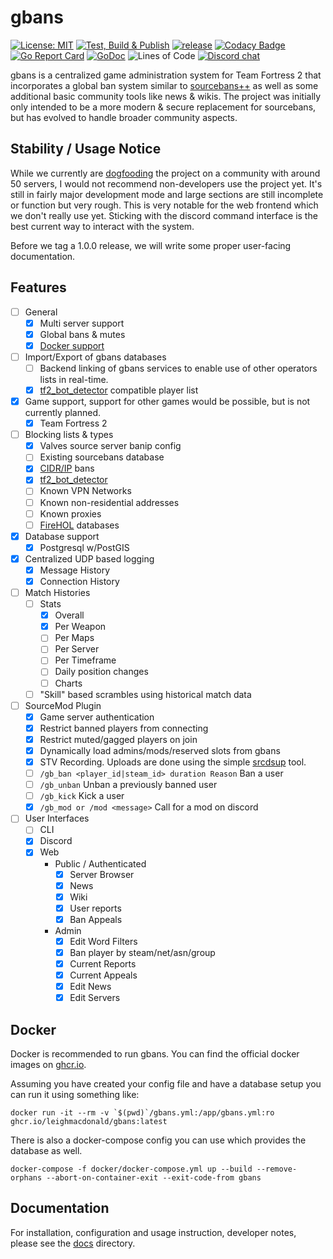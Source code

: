 # gbans

[![License: MIT](https://img.shields.io/badge/License-MIT-yellow.svg)](https://opensource.org/licenses/MIT)
[![Test, Build & Publish](https://github.com/leighmacdonald/gbans/actions/workflows/build.yml/badge.svg?branch=master)](https://github.com/leighmacdonald/gbans/actions/workflows/build.yml)
[![release](https://github.com/leighmacdonald/gbans/actions/workflows/release.yml/badge.svg?event=release)](https://github.com/leighmacdonald/gbans/actions/workflows/release.yml)
[![Codacy Badge](https://api.codacy.com/project/badge/Grade/f06234b0551a49cc8ac111d7b77827b2)](https://www.codacy.com/manual/leighmacdonald/gbans?utm_source=github.com&amp;utm_medium=referral&amp;utm_content=leighmacdonald/gbans&amp;utm_campaign=Badge_Grade)
[![Go Report Card](https://goreportcard.com/badge/github.com/leighmacdonald/gbans)](https://goreportcard.com/report/github.com/leighmacdonald/gbans)
[![GoDoc](https://godoc.org/github.com/leighmacdonald/gbans?status.svg)](https://pkg.go.dev/github.com/leighmacdonald/gbans)
![Lines of Code](https://tokei.rs/b1/github/leighmacdonald/gbans)
[![Discord chat](https://img.shields.io/discord/704508824320475218)](https://discord.gg/YEWed3wY3F)

gbans is a centralized game administration system for Team Fortress 2 that incorporates a global ban system similar to
[sourcebans++](https://sbpp.dev) as well as some additional basic community tools like news & wikis.
The project was initially only intended to be a more modern & secure replacement for sourcebans, but has evolved to
handle broader community aspects.

## Stability / Usage Notice

While we currently are [dogfooding](https://en.wikipedia.org/wiki/Eating_your_own_dog_food) the project on a
community with around 50 servers, I would not recommend non-developers use the project yet. It's still in fairly
major development mode and large sections are still incomplete or function but very rough. This is
very notable for the web frontend which we don't really use yet. Sticking with the discord command interface is the
best current way to interact with the system.

Before we tag a 1.0.0 release, we will write some proper user-facing documentation.

## Features

- [ ] General
    - [x] Multi server support
    - [x] Global bans & mutes
    - [x] [Docker support](https://hub.docker.com/repository/docker/leighmacdonald/gbans)
- [ ] Import/Export of gbans databases
    - [ ] Backend linking of gbans services to enable use of other operators lists in real-time.
    - [x] [tf2_bot_detector](https://github.com/PazerOP/tf2_bot_detector) compatible player list
- [x] Game support, support for other games would be possible, but is not currently planned.
    - [x] Team Fortress 2
- [ ] Blocking lists & types
    - [x] Valves source server banip config
    - [ ] Existing sourcebans database
    - [x] [CIDR/IP](https://en.wikipedia.org/wiki/Classless_Inter-Domain_Routing) bans
    - [x] [tf2_bot_detector](https://github.com/PazerOP/tf2_bot_detector/blob/master/staging/cfg/playerlist.official.json)
    - [ ] Known VPN Networks
    - [ ] Known non-residential addresses
    - [ ] Known proxies
    - [ ] [FireHOL](https://github.com/firehol/blocklist-ipsets) databases
- [x] Database support
    - [x] Postgresql w/PostGIS
- [x] Centralized UDP based logging
    - [x] Message History
    - [x] Connection History
- [ ] Match Histories
    - [ ] Stats
        - [x] Overall
        - [x] Per Weapon
        - [ ] Per Maps
        - [ ] Per Server
        - [ ] Per Timeframe
        - [ ] Daily position changes
        - [ ] Charts
    - [ ] "Skill" based scrambles using historical match data
- [ ] SourceMod Plugin
    - [x] Game server authentication
    - [x] Restrict banned players from connecting
    - [x] Restrict muted/gagged players on join
    - [x] Dynamically load admins/mods/reserved slots from gbans
    - [x] STV Recording. Uploads are done using the simple [srcdsup](https://github.com/leighmacdonald/srcdsup) tool.
    - [ ] `/gb_ban <player_id|steam_id> duration Reason` Ban a user
    - [ ] `/gb_unban` Unban a previously banned user
    - [ ] `/gb_kick` Kick a user
    - [x] `/gb_mod or /mod <message>` Call for a mod on discord
- [ ] User Interfaces
    - [ ] CLI
    - [x] Discord
    - [x] Web
        - Public / Authenticated
            - [x] Server Browser
            - [x] News
            - [x] Wiki
            - [x] User reports
            - [x] Ban Appeals
        - Admin
            - [x] Edit Word Filters
            - [x] Ban player by steam/net/asn/group
            - [x] Current Reports
            - [x] Current Appeals
            - [x] Edit News
            - [x] Edit Servers

## Docker

Docker is recommended to run gbans. You can find the official docker images on
[ghcr.io](https://github.com/leighmacdonald/gbans/pkgs/container/gbans).

Assuming you have created your config file and have a database setup you can run it using something
like:

    docker run -it --rm -v `$(pwd)`/gbans.yml:/app/gbans.yml:ro ghcr.io/leighmacdonald/gbans:latest

There is also a docker-compose config you can use which provides the database as well.

    docker-compose -f docker/docker-compose.yml up --build --remove-orphans --abort-on-container-exit --exit-code-from gbans

## Documentation

For installation, configuration and usage instruction, developer notes, please see the [docs](docs) directory.
